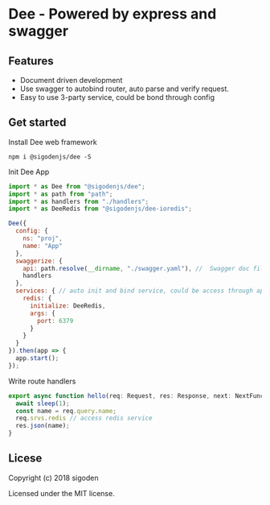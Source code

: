 # Dee - Powered by express and swagger

## Features

- Document driven development
- Use swagger to autobind router, auto parse and verify request.
- Easy to use 3-party service, could be bond through config

## Get started

Install Dee web framework

```
npm i @sigodenjs/dee -S
```

Init Dee App

```js
import * as Dee from "@sigodenjs/dee";
import * as path from "path";
import * as handlers from "./handlers";
import * as DeeRedis from "@sigodenjs/dee-ioredis";

Dee({
  config: {
    ns: "proj",
    name: "App"
  },
  swaggerize: {
    api: path.resolve(__dirname, "./swagger.yaml"), //  Swagger doc file
    handlers
  },
  services: { // auto init and bind service, could be access through app.srvs and req.srvs
    redis: {
      initialize: DeeRedis,
      args: {
        port: 6379
      }
    }
  }
}).then(app => {
  app.start();
});

```

Write route handlers

```js
export async function hello(req: Request, res: Response, next: NextFunction) {
  await sleep(1);
  const name = req.query.name;
  req.srvs.redis // access redis service
  res.json(name);
}
```

## Licese

Copyright (c) 2018 sigoden

Licensed under the MIT license.